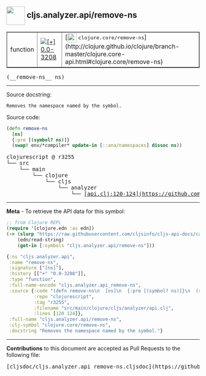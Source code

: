 ## <img width="48px" valign="middle" src="http://i.imgur.com/Hi20huC.png"> cljs.analyzer.api/remove-ns

 <table border="1">
<tr>

<td>function</td>
<td><a href="https://github.com/cljsinfo/cljs-api-docs/tree/0.0-3208"><img valign="middle" alt="[+] 0.0-3208" src="https://img.shields.io/badge/+-0.0--3208-lightgrey.svg"></a> </td>
<td>
[<img height="24px" valign="middle" src="http://i.imgur.com/1GjPKvB.png"> <samp>clojure.core/remove-ns</samp>](http://clojure.github.io/clojure/branch-master/clojure.core-api.html#clojure.core/remove-ns)
</td>
</tr>
</table>

 <samp>
(__remove-ns__ ns)<br>
</samp>

---




Source docstring:

```
Removes the namespace named by the symbol.
```

Source code:

```clj
(defn remove-ns
  [ns]
  {:pre [(symbol? ns)]}
  (swap! env/*compiler* update-in [::ana/namespaces] dissoc ns))
```

 <pre>
clojurescript @ r3255
└── src
    └── main
        └── clojure
            └── cljs
                └── analyzer
                    └── <ins>[api.clj:120-124](https://github.com/clojure/clojurescript/blob/r3255/src/main/clojure/cljs/analyzer/api.clj#L120-L124)</ins>
</pre>


---

__Meta__ - To retrieve the API data for this symbol:

```clj
;; from Clojure REPL
(require '[clojure.edn :as edn])
(-> (slurp "https://raw.githubusercontent.com/cljsinfo/cljs-api-docs/catalog/cljs-api.edn")
    (edn/read-string)
    (get-in [:symbols "cljs.analyzer.api/remove-ns"]))
```

```clj
{:ns "cljs.analyzer.api",
 :name "remove-ns",
 :signature ["[ns]"],
 :history [["+" "0.0-3208"]],
 :type "function",
 :full-name-encode "cljs.analyzer.api_remove-ns",
 :source {:code "(defn remove-ns\n  [ns]\n  {:pre [(symbol? ns)]}\n  (swap! env/*compiler* update-in [::ana/namespaces] dissoc ns))",
          :repo "clojurescript",
          :tag "r3255",
          :filename "src/main/clojure/cljs/analyzer/api.clj",
          :lines [120 124]},
 :full-name "cljs.analyzer.api/remove-ns",
 :clj-symbol "clojure.core/remove-ns",
 :docstring "Removes the namespace named by the symbol."}

```

---

__Contributions__ to this document are accepted as Pull Requests to the following file:

 <pre>
[cljsdoc/cljs.analyzer.api_remove-ns.cljsdoc](https://github.com/cljsinfo/cljs-api-docs/blob/master/cljsdoc/cljs.analyzer.api_remove-ns.cljsdoc)
</pre>

